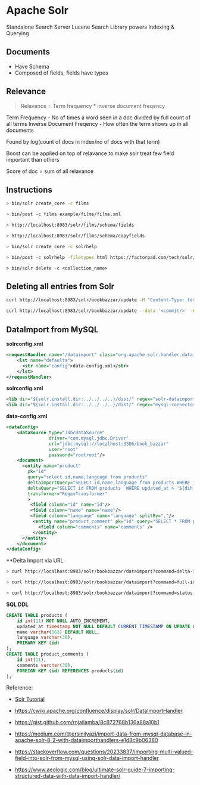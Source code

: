 # Apache Solr

Standalone Search Server
Lucene Search Library powers Indexing & Querying

## Documents

- Have Schema
- Composed of fields, fields have types

## Relevance

> Relavance = Term frequency \* inverse document freqency

Term Frequency - No of times a word seen in a doc divided by full count of all terms
Inverse Document Freqency - How often the term shows up in all documents

Found by log(count of docs in index/no of docs with that term)

Boost can be applied on top of relavance to make solr treat few field important than others

Score of doc = sum of all relavance

## Instructions

```sh
> bin/solr create_core -c films
```

```sh
> bin/post -c films example/films/films.xml
```

```sh
> http://localhost:8983/solr/films/schema/fields
```

```sh
> http://localhost:8983/solr/films/schema/copyfields
```

```sh
> bin/solr create_core -c solrhelp
```

```sh
> bin/post -c solrhelp -filetypes html https://factorpad.com/tech/solr/index.html
```

```
> bin/solr delete -c <collection_name>
```

## Deleting all entries from Solr
```sh
curl http://localhost:8983/solr/bookbazzar/update -H "Content-Type: text/xml" --data-binary '<delete><query>*:*</query></delete>'

curl http://localhost:8983/solr/bookbazzar/update --data '<commit/>' -H 'Content-type:text/xml; charset=utf-8'
```

## DataImport from MySQL

**solrconfig.xml**
```xml
<requestHandler name="/dataimport" class="org.apache.solr.handler.dataimport.DataImportHandler">
    <lst name="defaults">
      <str name="config">data-config.xml</str>
    </lst>
</requestHandler>
```

**solrconfig.xml**
```xml
<lib dir="${solr.install.dir:../../../..}/dist/" regex="solr-dataimporthandler-.*\.jar" />
<lib dir="${solr.install.dir:../../../..}/dist/" regex="mysql-connector-java-8.0.21.jar" />
```

**data-config.xml**

```xml
<dataConfig>
    <dataSource type="JdbcDataSource" 
                driver="com.mysql.jdbc.Driver"
                url="jdbc:mysql://localhost:3306/book_bazzar" 
                user="root" 
                password="rootroot"/>
    <document>
      <entity name="product"  
        pk="id"
        query="select id,name,language from products"
        deltaImportQuery="SELECT id,name,language from products WHERE id='${dih.delta.id}'"
        deltaQuery="SELECT id FROM products  WHERE updated_at > '${dih.last_index_time}'"
        transformer="RegexTransformer"
        >
         <field column="id" name="id"/>
         <field column="name" name="name"/> 
         <field column="language" name="language" splitBy=","/>
          <entity name="product_comment" pk="id" query="SELECT * FROM product_comments WHERE id='${product.id}'">
            <field column="comments" name="comments" />  
          </entity>
      </entity>
    </document>
</dataConfig>
```

**Delta Import via URL

```sh
> curl http://localhost:8983/solr/bookbazzar/dataimport?command=delta-import&clean=false

> curl http://localhost:8983/solr/bookbazzar/dataimport?command=full-import&clean=false

> curl http://localhost:8983/solr/bookbazzar/dataimport?command=status
```

**SQL DDL**

```sql
CREATE TABLE products (
    id int(11) NOT NULL AUTO_INCREMENT,
    updated_at timestamp NOT NULL DEFAULT CURRENT_TIMESTAMP ON UPDATE CURRENT_TIMESTAMP,
    name varchar(163) DEFAULT NULL,
    language varchar(30),
    PRIMARY KEY (id)
);
CREATE TABLE product_comments (
    id int(11),
    comments varchar(30),
    FOREIGN KEY (id) REFERENCES products(id)
);
```

Reference: 

* [Solr Tutorial](https://factorpad.com/tech/solr/reference/solr-delete.html)

* https://cwiki.apache.org/confluence/display/solr/DataImportHandler

* https://gist.github.com/rnjailamba/8c872768b136a88a10b1

* https://medium.com/@ersinilyazi/import-data-from-mysql-database-in-apache-solr-8-2-with-dataimporthandlers-e1d8c9b06380

* https://stackoverflow.com/questions/20233837/importing-multi-valued-field-into-solr-from-mysql-using-solr-data-import-handler

* https://www.aeologic.com/blog/ultimate-solr-guide-7-importing-structured-data-with-data-import-handler/

